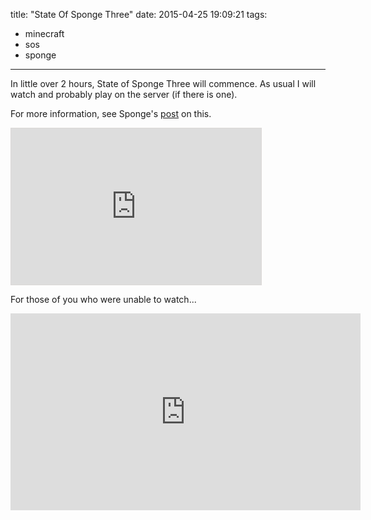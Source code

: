 title: "State Of Sponge Three"
date: 2015-04-25 19:09:21
tags:
  - minecraft
  - sos
  - sponge
---
In little over 2 hours, State of Sponge Three will commence.
As usual I will watch and probably play on the server (if there is one).

For more information, see Sponge's [post](https://forums.spongepowered.org/t/sponge-status-update-18th-april-2015/6733) on this.

<iframe width="400" height="250" src="http://itsalmo.st/#sos3:embed" scrolling="no" frameborder="0" style="border: 1px solid #dbd8d7"></iframe>

For those of you who were unable to watch...
<iframe width="560" height="315" src="https://www.youtube.com/embed/a54ny12Tr54" frameborder="0" allowfullscreen></iframe>
